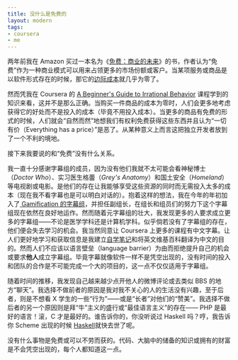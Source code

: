 ```yaml
---
title: 没什么是免费的
layout: modern
tags:
- coursera
- me
---
```


两年前我在 Amazon 买过一本名为《[免费：商业的未来](http://amzn.to/1lnjTtL)》的书，作者认为“免费”作为一种商业模式可以用来占领更多的市场份额或客户。当某项服务或商品是以软件形式存在的时候，那它的[边际成本](http://en.wikipedia.org/wiki/Marginal_cost)就几乎为零了。

然而凭我在 Coursera 的 [A Beginner's Guide to Irrational Behavior](https://www.coursera.org/course/behavioralecon) 课程学到的知识来看，这并不是那么正确。当购买一件商品的成本为零时，人们会更多地考虑获得它的好处而不是投入的成本（毕竟不用投入成本）。当更多的商品有免费的形式的时候，人们就会“自然而然”地想我们有权利免费获得这些东西并且认为“一切有价（Everything has a price）”是恶了。从某种意义上而言这把独立开发者放到了一个不利的境地。

接下来我要说的和“免费”没有什么关系。

我一直十分感谢字幕组的成员，因为没有他们我就不太可能会看神秘博士（*Doctor Who*）、实习医生格蕾（*Grey's Anatomy*）和国土安全（*Homeland*）等电视剧或电影。是他们的存在让我能够享受这些资源的同时而无需投入太多的成本（现在我不看字幕也是可以明白对话的）。抱着这样的想法，我在今年的年初加入了[ Gamification 的字幕组](http://guoj.org/coursera-gamification-chinese-subtitles.html)，并担任副组长，在组长和组员们的努力下这个字幕组现在依然在良好地运作。然而随着元字幕组的壮大，我发现更多的人要求成立更多的字幕组——不论是医学学科还是计算机学科。似乎倘若没有了字幕组的存在，他们便会失去学习的机会。我当然同意让 Coursera 上更多的课程有中文字幕。让人们更好地学习和获取信息是我建立[自学笔记](http://notes.guoj.org/)和将英文维基百科翻译为中文的目的。然而人们不应该以语言壁垒（language barrier）为由而拒绝提升自己的机会或要求**他人**成立字幕组。毕竟字幕就像软件一样不是凭空出现的，没有时间的投入和团队的合作是不可能完成一个大的项目的，这一点不仅仅适用于字幕组。

随着时间的推移，我发现自己越来越少点开他人的微博评论或去类似 BBS 的地方“聊天”。我选择不做前者的原因是我对我不关心的人的生活没有兴趣，至于后者，则是不想看 X 学生的一些“行为”——或是“长者”对他们的“赞美”。我选择不做后者的另一个原因则是拜“牛”主义的盛行或“最佳语言主义”的存在—— PHP 是最好的语言！滚，C 才是最好的。谁告诉你的，你没听说过 Haskell 吗？哼，我告诉你 Scheme 出现的时候 [Haskell](http://en.wikipedia.org/wiki/Haskell_Curry)就快去世了呢。

没有什么事物是免费或可以不劳而获的。代码、大脑中的储备的知识或拥有的财富是不会凭空出现的，每个人都知道这一点。